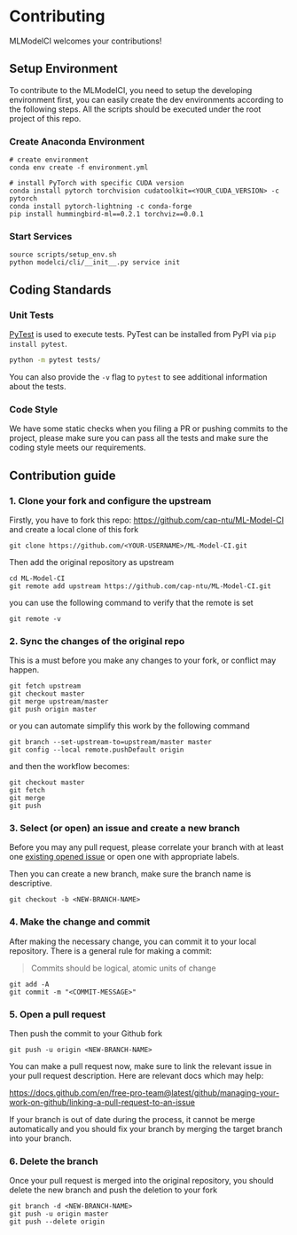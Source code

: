 # Contributing

MLModelCI welcomes your contributions!

## Setup Environment

To contribute to the MLModelCI, you need to setup the developing environment first, you can easily create the dev environments according to the following steps. All the scripts should be executed under the root project of this repo.

### Create Anaconda Environment

```shell script
# create environment
conda env create -f environment.yml

# install PyTorch with specific CUDA version
conda install pytorch torchvision cudatoolkit=<YOUR_CUDA_VERSION> -c pytorch
conda install pytorch-lightning -c conda-forge
pip install hummingbird-ml==0.2.1 torchviz==0.0.1
```

### Start Services

```shell script
source scripts/setup_env.sh
python modelci/cli/__init__.py service init
```

## Coding Standards

### Unit Tests
[PyTest](https://docs.pytest.org/en/latest/) is used to execute tests. PyTest can be
installed from PyPI via `pip install pytest`. 

```bash
python -m pytest tests/
```

You can also provide the `-v` flag to `pytest` to see additional information about the
tests.


### Code Style

We have some static checks when you filing a PR or pushing commits to the project, please make sure you can pass all the tests and make sure the coding style meets our requirements.

## Contribution guide

### 1. Clone your fork and configure the upstream

Firstly, you have to fork this repo: <https://github.com/cap-ntu/ML-Model-CI> and create a local clone of this fork

```shell
git clone https://github.com/<YOUR-USERNAME>/ML-Model-CI.git
```

Then add the original repository as upstream

```shell
cd ML-Model-CI
git remote add upstream https://github.com/cap-ntu/ML-Model-CI.git
```

you can use the following command to verify that the remote is set

```shell
git remote -v
```

### 2. Sync the changes of the original repo

This is a must before you make any changes to your fork, or conflict may happen.

```shell
git fetch upstream
git checkout master
git merge upstream/master
git push origin master
```

or you can automate simplify this work by the following command

```shell
git branch --set-upstream-to=upstream/master master
git config --local remote.pushDefault origin
```

and then the workflow becomes:

```shell
git checkout master
git fetch
git merge
git push
```

### 3. Select (or open) an issue and create a new branch

Before you may any pull request, please correlate your branch with at least one [existing opened issue](https://github.com/cap-ntu/ML-Model-CI/issues) or open one with appropriate labels.

Then you can create a new branch, make sure the branch name is descriptive.

```shell
git checkout -b <NEW-BRANCH-NAME>
```

### 4. Make the change and commit

After making the necessary change, you can commit it to your local repository. There is a general rule for making a commit:

> Commits should be logical, atomic units of change

```shell
git add -A
git commit -m "<COMMIT-MESSAGE>"
```

### 5. Open a pull request

Then push the commit to your Github fork

```shell
git push -u origin <NEW-BRANCH-NAME>
```

You can make a pull request now, make sure to link the relevant issue in your pull request description.
Here are relevant docs which may help:

<https://docs.github.com/en/free-pro-team@latest/github/managing-your-work-on-github/linking-a-pull-request-to-an-issue>

If your branch is out of date during the process, it cannot be merge automatically and you should fix your branch by merging the target branch into your branch.

### 6. Delete the branch

Once your pull request is merged into the original repository, you should delete the new branch and push the deletion to your fork

```shell
git branch -d <NEW-BRANCH-NAME>
git push -u origin master
git push --delete origin
```
